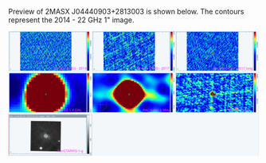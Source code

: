 Preview of 2MASX J04440903+2813003 is shown below. The contours represent the 2014 - 22 GHz 1" image. 

![2MASXJ04440903+2813003.png](2MASXJ04440903+2813003.png "2MASXJ04440903+2813003")

